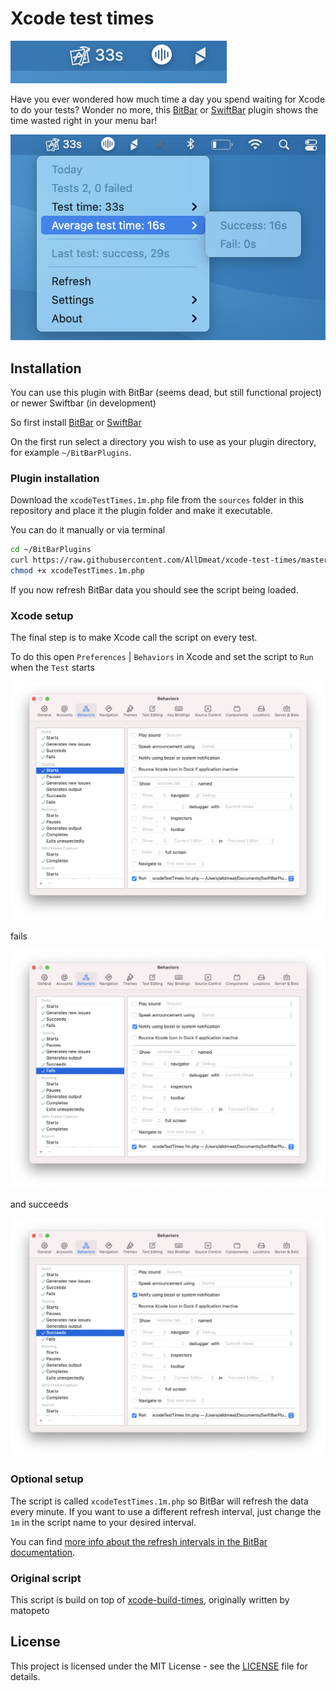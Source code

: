 # Xcode test times

![](screenshots/menubar.png)

Have you ever wondered how much time a day you spend waiting for Xcode to do your tests? Wonder no more, this [BitBar](https://getbitbar.com/) or [SwiftBar](https://github.com/swiftbar/SwiftBar/) plugin shows the time wasted right in your menu bar!

![](screenshots/menubar-extended.png)

## Installation

You can use this plugin with BitBar (seems dead, but still functional project) or newer Swiftbar (in development)

So first install [BitBar](https://github.com/matryer/bitbar#get-started) or [SwiftBar](https://github.com/swiftbar/SwiftBar#how-to-get-swiftbar)

On the first run select a directory you wish to use as your plugin directory, for example `~/BitBarPlugins`.

### Plugin installation

Download the `xcodeTestTimes.1m.php` file from the `sources` folder in this repository and place it the plugin folder and make it executable.

You can do it manually or via terminal

```bash
cd ~/BitBarPlugins
curl https://raw.githubusercontent.com/AllDmeat/xcode-test-times/master/sources/xcodeTestTimes.1m.php --output xcodeTestTimes.1m.php
chmod +x xcodeTestTimes.1m.php
```

If you now refresh BitBar data you should see the script being loaded.

### Xcode setup

The final step is to make Xcode call the script on every test. 

To do this open `Preferences` | `Behaviors` in Xcode and set the script to `Run` when the `Test` starts

![](screenshots/xcode-start.png)

fails

![](screenshots/xcode-fail.png)

and succeeds

![](screenshots/xcode-finish.png)

### Optional setup

The script is called `xcodeTestTimes.1m.php` so BitBar will refresh the data every minute. If you want to use a different refresh interval, just change the `1m` in the script name to your desired interval. 

You can find [more info about the refresh intervals in the BitBar documentation](https://github.com/matryer/bitbar#configure-the-refresh-time).

### Original script

This script is build on top of [xcode-build-times](https://github.com/matopeto/xcode-build-times), originally written by matopeto

## License

This project is licensed under the MIT License - see the [LICENSE](LICENSE) file for details.

